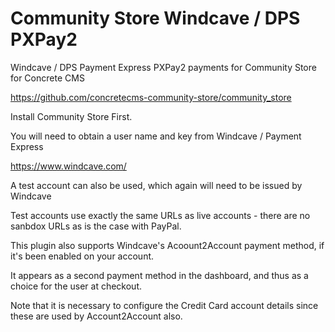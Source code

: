 # Community Store Windcave / DPS PXPay2
Windcave / DPS Payment Express PXPay2 payments for Community Store for Concrete CMS

https://github.com/concretecms-community-store/community_store

Install Community Store First.

You will need to obtain a user name and key from Windcave / Payment Express

https://www.windcave.com/

A test account can also be used, which again will need to be issued by Windcave

Test accounts use exactly the same URLs as live accounts - there are no sanbdox URLs as is
the case with PayPal.

This plugin also supports Windcave's Acoount2Account payment method, if it's been enabled on your account.

It appears as a second payment method in the dashboard, and thus as a choice for the user at checkout.

Note that it is necessary to configure the Credit Card account details since these are used by Account2Account also.